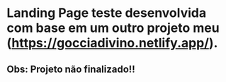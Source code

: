 # Landing Page teste desenvolvida com base em um outro projeto meu (https://gocciadivino.netlify.app/).
## Obs: Projeto não finalizado!!

